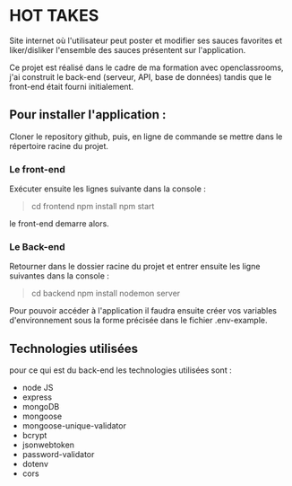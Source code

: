 # HOT TAKES

Site internet où l'utilisateur peut poster et modifier ses sauces favorites et liker/disliker l'ensemble des sauces présentent sur l'application.

Ce projet est réalisé dans le cadre de ma formation avec openclassrooms, j'ai construit le back-end (serveur, API, base de données) tandis que le front-end était fourni initialement.   

## Pour installer l'application : 

Cloner le repository github, puis, en ligne de commande se mettre dans le répertoire racine du projet.

### Le front-end

Exécuter ensuite les lignes suivante dans la console : 

> cd frontend
> npm install 
> npm start

le front-end demarre alors.

### Le Back-end

Retourner dans le dossier racine du projet et entrer ensuite les ligne suivantes dans la console :

> cd backend
> npm install
> nodemon server

Pour pouvoir accéder à l'application il faudra ensuite créer vos variables d'environnement sous la forme précisée dans le fichier .env-example.

## Technologies utilisées

pour ce qui est du back-end les technologies utilisées sont : 
- node JS
- express
- mongoDB
- mongoose
- mongoose-unique-validator
- bcrypt
- jsonwebtoken
- password-validator
- dotenv
- cors
